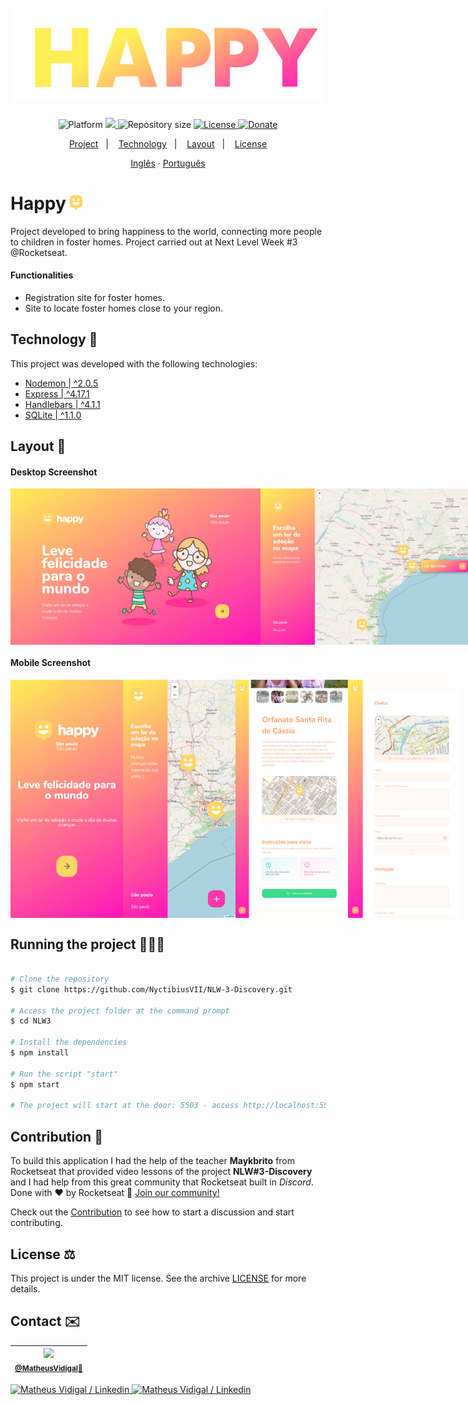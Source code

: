 <h1 align="center">
  <br>
    <img src="./.github/logo-happy.png" width="500" heigh="150" alt="logo happy">
</h1>
<!-- <h4 align="center">Projeto web construído durante o Next Level Week #03-Discovery com a Rocketseat/maykbrito.</h4> -->
<p align="center">
  <img alt="Platform" src="https://img.shields.io/static/v1?label=Platform&message=Mobile/PC&color=ff69b4&labelColor=ffee56">
  <a aria-label="Completed" href="https://nextlevelweek.com/episodios/omnistack/edicao/2">
    <img src="https://img.shields.io/badge/Happy-NLW 3.0-ff69b4?logo=data:image/png;base64,iVBORw0KGgoAAAANSUhEUgAAABAAAAAQCAMAAAAoLQ9TAAAALVBMVEVHcExxWsF0XMJzXMJxWcFsUsD///9jRrzY0u6Xh9Gsn9n39fyMecy0qd2bjNJWBT0WAAAABHRSTlMA2Do606wF2QAAAGlJREFUGJVdj1cWwCAIBLEsRU3uf9xobDH8+GZwUYi8i6ucJwrxKE+7D0G9Q4vlYqtmCSjndr4CgCgzlyFgfKfKCVO0LrPKjmiqMxGXkJwNnXskqWG+1oSM+BSwD8f29YLNjvx/OQrn+g99oQSoNmt3PgAAAABJRU5ErkJggg==&labelColor=ffee56"></img>
  </a>
  <img alt="Repository size" src="https://img.shields.io/github/repo-size/NyctibiusVII/NLW-3-Discovery?color=ff69b4&labelColor=ffee56">
  <a href="https://github.com/NyctibiusVII/NLW-3-Discovery/blob/master/LICENSE">
    <img alt="License" src="https://img.shields.io/static/v1?label=License&message=MIT&color=ff69b4&labelColor=ffee56">
  </a>
  <a href="https://picpay.me/Matheus_nyctibius_vii">
  <img alt="Donate" src="https://img.shields.io/static/v1?label=$&message=Donate&color=ff69b4&labelColor=ffee56">
  </a>
</p>
<p align="center">
  <a href="#Happy-">Project</a>&nbsp;&nbsp;&nbsp;|&nbsp;&nbsp;&nbsp;
  <a href="#technology-">Technology</a>&nbsp;&nbsp;&nbsp;|&nbsp;&nbsp;&nbsp;
  <a href="#layout-">Layout</a>&nbsp;&nbsp;&nbsp;|&nbsp;&nbsp;&nbsp;
  <a href="#license-%EF%B8%8F">License</a>
</p>
<p align="center">
    <a href="README.md">Inglês</a>
    ·
    <a href="README-pt.md">Português</a>
</p>

# Happy <img src=".github/logo-icon.png" width="20" alt="logo icon">
Project developed to bring happiness to the world, connecting more people to children in foster homes. Project carried out at Next Level Week #3 @Rocketseat.

#### Functionalities
* Registration site for foster homes.
* Site to locate foster homes close to your region.

## Technology 🚀
This project was developed with the following technologies:

- [Nodemon | ^2.0.5](https://nodejs.org/en/)
- [Express | ^4.17.1](https://expressjs.com/pt-br/)
- [Handlebars | ^4.1.1](https://handlebarsjs.com/)
- [SQLite | ^1.1.0](https://www.sqlite.org/index.html)

## Layout 🚧
#### Desktop Screenshot
<div style="display: flex; flex-direction: 'column'; align-items: 'center';">
<!-- Responsive, 1440 x 900, 50% (Laptop L - 1440px)-->
   <img src="./.github/desktop-index.png" width="400px">
   <img src="./.github/desktop-foster-homes.png" width="400px">
</div>

#### Mobile Screenshot
<div style="display: flex; flex-direction: 'row';">
<!-- Responsive, 425 x 900, 60% (Mobile L - 425px)-->
   <img src="./.github/mobile-index.png" width="180">
   <img src="./.github/mobile-foster-homes.png" width="180">
   <img src="./.github/mobile-foster-home.png" width="180">
   <img src="./.github/mobile-create-foster-home.png" width="180">
</div>

## Running the project 🚴🏻‍♂️

```bash

# Clone the repository
$ git clone https://github.com/NyctibiusVII/NLW-3-Discovery.git

# Access the project folder at the command prompt
$ cd NLW3

# Install the dependencies
$ npm install

# Run the script "start"
$ npm start

# The project will start at the door: 5503 - access http://localhost:5503 
```

## Contribution 💭
To build this application I had the help of the teacher **Maykbrito** from Rocketseat that provided video lessons of the project **NLW#3-Discovery** and I had help from this great community that Rocketseat built in *Discord*.
Done with ♥ by Rocketseat :wave: [Join our community!](https://discord.gg/YxU7fJT)

Check out the [Contribution](./CONTRIBUTING.md) to see how to start a discussion and start contributing.

## License ⚖️
This project is under the MIT license. See the archive [LICENSE](https://github.com/NyctibiusVII/NLW-3-Discovery/blob/master/LICENSE) for more details.

## Contact ✉️
| <img src="https://user-images.githubusercontent.com/52816125/90341686-05b68880-dfd8-11ea-969c-70c9ce9d0278.jpg" width=100><br><sub><a href="https://www.instagram.com/nyctibius_vii/?hl=pt-br">@MatheusVidigal🦊</a></sub> |
| :---: |

<p align="left">	
   <a href="https://www.linkedin.com/in/matheus-vidigal-nyctibiusvii/">
      <img alt="Matheus Vidigal / Linkedin" src="https://img.shields.io/badge/-Matheus Vidigal-ffee56?style=flat&logo=Linkedin&logoColor=414141" />
   </a>
   <a href="https://mail.google.com/mail/u/1/#inbox?compose=GTvVlcSGLCKpKJfwPsKKqzXBplKkGtCLvCQcFWdWxCxQFfkHzzjVkgzrMFPBgKBmWFHvrjrCsMqSH">
      <img alt="Matheus Vidigal / Linkedin" src="https://img.shields.io/badge/-Matheus Vidigal-ff69b4?style=flat&logo=Gmail&logoColor=ffffff" />
   </a>
</p>